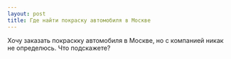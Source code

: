 ```yaml
---
layout: post 
title: Где найти покраску автомобиля в Москве 
--- 
```

Хочу заказать покраскку автомобиля в Москве, но с компанией никак не определюсь. Что подскажете?
